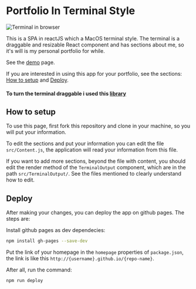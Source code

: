 # Portfolio In Terminal Style

![Terminal in browser](/public/example.gif)

This is a SPA in reactJS which a MacOS terminal style. The terminal is a draggable and resizable React component and has sections about me, so it's will is my personal portfolio for while. 

See the [demo](https://www.raulpy271.github.io/portfolio_in_terminal_style/) page.

If you are interested in using this app for your portfolio, see the sections: [How to setup](#how-to-setup) and [Deploy](#deploy).

#### To turn the terminal draggable i used this [library](https://github.com/raulpy271/DraggableDialog)

## How to setup

To use this page, first fork this repository and clone in your machine, so you will put your information.

To edit the sections and put your information you can edit the file `src/Content.js`, the application will read your information from this file.

If you want to add more sections, beyond the file with content, you should edit the render method of the `TerminalOutput` component, which are in the path `src/TerminalOutput/`. See the files mentioned to clearly understand how to edit.

## Deploy

After making your changes, you can deploy the app on github pages. The steps are:

Install github pages as dev dependecies:

```sh
npm install gh-pages --save-dev
```

Put the link of your homepage in the `homepage` properties of `package.json`, the link is like this `http://{username}.github.io/{repo-name}`.

After all, run the command: 

```sh
npm run deploy
```


